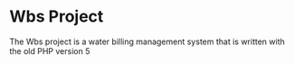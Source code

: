<h1> Wbs Project </h1>
The Wbs project is a water
 billing management system
 that is written with the old PHP version 5
